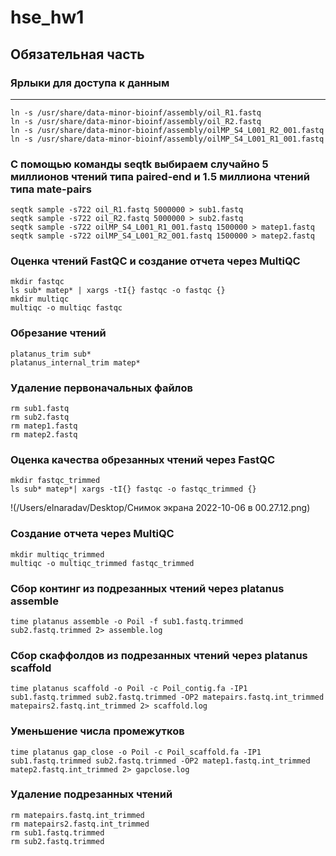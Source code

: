 # hse_hw1
## Обязательная часть
### Ярлыки для доступа к данным
____
```
ln -s /usr/share/data-minor-bioinf/assembly/oil_R1.fastq
ln -s /usr/share/data-minor-bioinf/assembly/oil_R2.fastq
ln -s /usr/share/data-minor-bioinf/assembly/oilMP_S4_L001_R2_001.fastq
ln -s /usr/share/data-minor-bioinf/assembly/oilMP_S4_L001_R1_001.fastq
```
### С помощью команды seqtk выбираем случайно 5 миллионов чтений типа paired-end и 1.5 миллиона чтений типа mate-pairs 
```
seqtk sample -s722 oil_R1.fastq 5000000 > sub1.fastq
seqtk sample -s722 oil_R2.fastq 5000000 > sub2.fastq
seqtk sample -s722 oilMP_S4_L001_R1_001.fastq 1500000 > matep1.fastq
seqtk sample -s722 oilMP_S4_L001_R2_001.fastq 1500000 > matep2.fastq
```
### Оценка чтений FastQC и создание отчета через MultiQC
```
mkdir fastqc
ls sub* matep* | xargs -tI{} fastqc -o fastqc {}
mkdir multiqc
multiqc -o multiqc fastqc
```
### Обрезание чтений 
```
platanus_trim sub*
platanus_internal_trim matep*
```
### Удаление первоначальных файлов
```
rm sub1.fastq
rm sub2.fastq
rm matep1.fastq 
rm matep2.fastq
```
### Оценка качества обрезанных чтений через FastQC
```
mkdir fastqc_trimmed
ls sub* matep*| xargs -tI{} fastqc -o fastqc_trimmed {}
```
!(/Users/elnaradav/Desktop/Снимок экрана 2022-10-06 в 00.27.12.png)
### Создание отчета через MultiQC
```
mkdir multiqc_trimmed
multiqc -o multiqc_trimmed fastqc_trimmed
```
### Сбор континг из подрезанных чтений через platanus assemble
```
time platanus assemble -o Poil -f sub1.fastq.trimmed sub2.fastq.trimmed 2> assemble.log
```
### Сбор скаффолдов из подрезанных чтений через platanus scaffold
```
time platanus scaffold -o Poil -c Poil_contig.fa -IP1 sub1.fastq.trimmed sub2.fastq.trimmed -OP2 matepairs.fastq.int_trimmed matepairs2.fastq.int_trimmed 2> scaffold.log
```
### Уменьшение числа промежутков
```
time platanus gap_close -o Poil -c Poil_scaffold.fa -IP1 sub1.fastq.trimmed sub2.fastq.trimmed -OP2 matep1.fastq.int_trimmed matep2.fastq.int_trimmed 2> gapclose.log
```
### Удаление подрезанных чтений
```
rm matepairs.fastq.int_trimmed
rm matepairs2.fastq.int_trimmed
rm sub1.fastq.trimmed
rm sub2.fastq.trimmed
```





